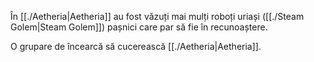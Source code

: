 În [[./Aetheria|Aetheria]] au fost văzuți mai mulți roboți uriași ([[./Steam Golem|Steam Golem]]) pașnici care par să fie în recunoaștere. 

O grupare de  încearcă să cucerească [[./Aetheria|Aetheria]].


